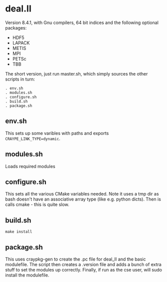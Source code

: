 # deal.II

Version 8.4.1, with Gnu compilers, 64 bit indices and the following
optional packages:
* HDF5
* LAPACK
* METIS
* MPI
* PETSc
* TBB

The short version, just run master.sh, which simply sources the other
scripts in turn:

```
. env.sh
. modules.sh
. configure.sh
. build.sh
. package.sh
```

## env.sh
This sets up some varibles with paths and exports
`CRAYPE_LINK_TYPE=dynamic`.

## modules.sh
Loads required modules

## configure.sh
This sets all the various CMake variables needed. Note it uses a tmp
dir as bash doesn't have an associative array type (like e.g. python
dicts). Then is calls cmake - this is quite slow.

## build.sh
`make install`

## package.sh
This uses craypkg-gen to create the .pc file for deal_II and the basic
modulefile. The script then creates a .version file and adds a bunch
of extra stuff to set the modules up correctly. Finally, if run as the
cse user, will sudo install the modulefile.
